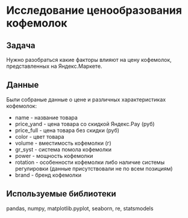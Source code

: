 # Исследование ценообразования кофемолок 
## Задача
Нужно разобраться какие факторы влияют на цену кофемолок, представленных на Яндекс.Маркете. 
## Данные 
Были собраные данные о цене и различных характеристиках кофемолок: 
* name - название товара 
* price_yand - цена товара со скидкой Яндекс.Pay (руб)
* price_full - цена товара без скидки (руб)
* color - цвет товара 
* volume - вместимость кофемолки (г)
* gr_syst - система помола кофемолки
* power - мощность кофемолки 
* rotation - особенности кофемолки либо наличие системы регулировки (данные присутствовали не по всем позициям)
* brand - бренд кофемолки 
## Используемые библиотеки 
pandas, numpy, matplotlib.pyplot, seaborn, re, statsmodels
